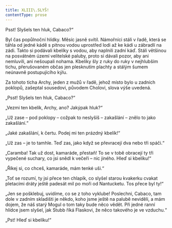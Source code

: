 ```yaml
---
title: XLIII\.SLYŠ!
contentType: prose
---
```


Psst! Slyšels ten hluk, Cabaco?“

Byl čas popůlnoční hlídky. Měsíc jasně svítil. Námořníci stáli v řadě, která se táhla od jedné kádě s pitnou vodou uprostřed lodi až ke kádi u zábradlí na zádi. Takto si podávali kbelíky s vodou, aby naplnili zadní káď. Stáli většinou na posvátném území velitelské paluby, proto si dávali pozor, aby ani nemluvili, ani nešoupali nohama. Kbelíky šly z ruky do ruky v nejhlubším tichu, přerušovaném občas jen plesknutím plachty a stálým šumem neúnavně postupujícího kýlu.

Za tohoto ticha Archy, jeden z mužů v řadě, jehož místo bylo u zadních poklopů, zašeptal sousedovi, původem Cholovi, slova výše uvedená.

„Psst! Slyšels ten hluk, Cabaco?“

„Vezmi ten kbelík, Archy, ano? Jakýpak hluk?“

„Už zase – pod poklopy – cožpak to neslyšíš – zakašlání – znělo to jako zakašlání.“

„Jaké zakašlání, k čertu. Podej mi ten prázdný kbelík!“

„Už zas – je to tamhle. Teď zas, jako když se převracejí dva nebo tři spáči.“

„Caramba! Tak už dost, kamaráde, přestaň! To se v tobě obracejí ty tři vypečené suchary, co jsi snědl k večeři – nic jiného. Hleď si kbelíku!“

„Říkej si, co chceš, kamaráde, mám tenké uši.“

„Toť se rozumí, ty jsi přece ten chlapík, co slyšel starou kvakerku cvakat pletacími dráty ještě padesát mil po moři od Nantucketu. Tos přece byl ty!“

„Jen se pošklebuj, uvidíme, co se z toho vyklube! Poslechni, Cabaco, tam dole v zadním skladišti je někdo, koho jsme ještě na palubě neviděli, a mám dojem, že náš starý Mogul o tom taky bude něco vědět. Při jedné ranní hlídce jsem slyšel, jak Stubb říká Flaskovi, že něco takového je ve vzduchu.“

„Pst! Hleď si kbelíku!“

